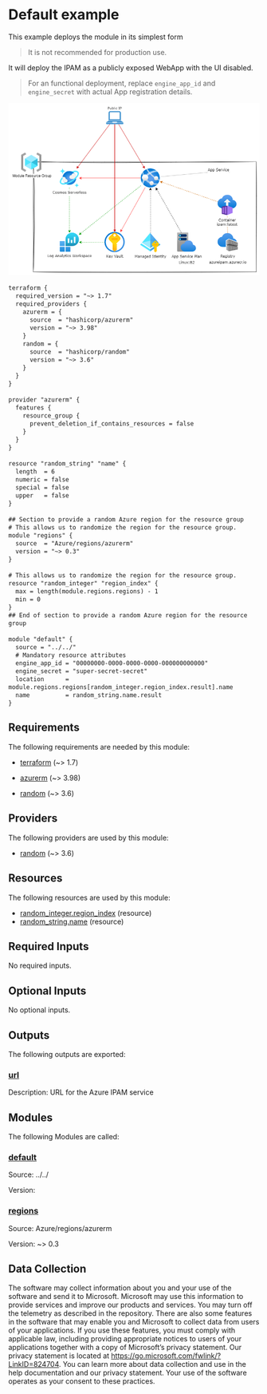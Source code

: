 <!-- BEGIN_TF_DOCS -->
# Default example

This example deploys the module in its simplest form
>It is not recommended for production use.

It will deploy the IPAM as a publicly exposed WebApp with the UI disabled.

>For an functional deployment, replace `engine_app_id` and `engine_secret` with actual App registration details.

![Architecture Diagram](../../docs/public.png "Resulting Architecture")

```hcl
terraform {
  required_version = "~> 1.7"
  required_providers {
    azurerm = {
      source  = "hashicorp/azurerm"
      version = "~> 3.98"
    }
    random = {
      source  = "hashicorp/random"
      version = "~> 3.6"
    }
  }
}

provider "azurerm" {
  features {
    resource_group {
      prevent_deletion_if_contains_resources = false
    }
  }
}

resource "random_string" "name" {
  length  = 6
  numeric = false
  special = false
  upper   = false
}

## Section to provide a random Azure region for the resource group
# This allows us to randomize the region for the resource group.
module "regions" {
  source  = "Azure/regions/azurerm"
  version = "~> 0.3"
}

# This allows us to randomize the region for the resource group.
resource "random_integer" "region_index" {
  max = length(module.regions.regions) - 1
  min = 0
}
## End of section to provide a random Azure region for the resource group

module "default" {
  source = "../../"
  # Mandatory resource attributes
  engine_app_id = "00000000-0000-0000-0000-000000000000"
  engine_secret = "super-secret-secret"
  location      = module.regions.regions[random_integer.region_index.result].name
  name          = random_string.name.result
}
```

<!-- markdownlint-disable MD033 -->
## Requirements

The following requirements are needed by this module:

- <a name="requirement_terraform"></a> [terraform](#requirement\_terraform) (~> 1.7)

- <a name="requirement_azurerm"></a> [azurerm](#requirement\_azurerm) (~> 3.98)

- <a name="requirement_random"></a> [random](#requirement\_random) (~> 3.6)

## Providers

The following providers are used by this module:

- <a name="provider_random"></a> [random](#provider\_random) (~> 3.6)

## Resources

The following resources are used by this module:

- [random_integer.region_index](https://registry.terraform.io/providers/hashicorp/random/latest/docs/resources/integer) (resource)
- [random_string.name](https://registry.terraform.io/providers/hashicorp/random/latest/docs/resources/string) (resource)

<!-- markdownlint-disable MD013 -->
## Required Inputs

No required inputs.

## Optional Inputs

No optional inputs.

## Outputs

The following outputs are exported:

### <a name="output_url"></a> [url](#output\_url)

Description: URL for the Azure IPAM service

## Modules

The following Modules are called:

### <a name="module_default"></a> [default](#module\_default)

Source: ../../

Version:

### <a name="module_regions"></a> [regions](#module\_regions)

Source: Azure/regions/azurerm

Version: ~> 0.3

<!-- markdownlint-disable-next-line MD041 -->
## Data Collection

The software may collect information about you and your use of the software and send it to Microsoft. Microsoft may use this information to provide services and improve our products and services. You may turn off the telemetry as described in the repository. There are also some features in the software that may enable you and Microsoft to collect data from users of your applications. If you use these features, you must comply with applicable law, including providing appropriate notices to users of your applications together with a copy of Microsoft’s privacy statement. Our privacy statement is located at <https://go.microsoft.com/fwlink/?LinkID=824704>. You can learn more about data collection and use in the help documentation and our privacy statement. Your use of the software operates as your consent to these practices.
<!-- END_TF_DOCS -->